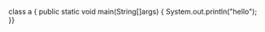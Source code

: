 

<!---
jitendrastark01/jitendrastark01 is a ✨ special ✨ repository because its `README.md` (this file) appears on your GitHub profile.
You can click the Preview link to take a look at your changes.
--->
class a
{
public static void main(String[]args)
{
System.out.println("hello");
}}
